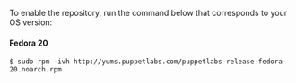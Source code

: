 To enable the repository, run the command below that corresponds to your OS version:

#### Fedora 20

    $ sudo rpm -ivh http://yums.puppetlabs.com/puppetlabs-release-fedora-20.noarch.rpm
